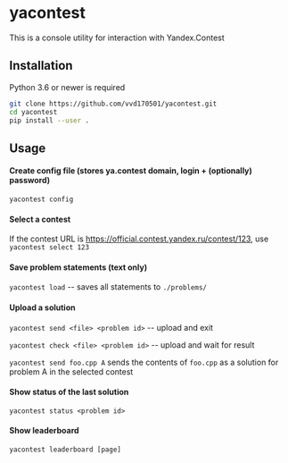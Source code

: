 # yacontest
This is a console utility for interaction with Yandex.Contest


## Installation
Python 3.6 or newer is required

```bash
git clone https://github.com/vvd170501/yacontest.git
cd yacontest
pip install --user .
```

## Usage
#### Create config file (stores ya.contest domain, login + (optionally) password)
`yacontest config`

#### Select a contest
If the contest URL is https://official.contest.yandex.ru/contest/123, use `yacontest select 123`

#### Save problem statements (text only)
`yacontest load` -- saves all statements to `./problems/`

#### Upload a solution
`yacontest send <file> <problem id>` -- upload and exit

`yacontest check <file> <problem id>` -- upload and wait for result

`yacontest send foo.cpp A` sends the contents of `foo.cpp` as a solution for problem A in the selected contest

#### Show status of the last solution
`yacontest status <problem id>`

#### Show leaderboard
`yacontest leaderboard [page]`

